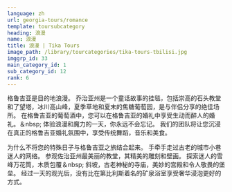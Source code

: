 ```yaml
---
language: zh
url: georgia-tours/romance
template: toursubcategory
heading: 浪漫
name: 浪漫
title: 浪漫 | Tika Tours
image_path: /library/tourcategories/tika-tours-tbilisi.jpg
imggrp_id: 33
main_category_id: 1
sub_category_id: 12
rank: 6
---
```

<div class="row content-row"><!-- 1298 (2)-->
<div class="col-xs-12 col-sm-6 col-md-6"><!-- 1728 -->

格鲁吉亚是目的地浪漫。 乔治亚州是一个童话故事的挂毯，包括崇高的石头教堂和了望塔，冰川高山峰，夏季草地和夏末的焦糖葡萄园，是与伴侣分享的绝佳场所。 在格鲁吉亚的葡萄酒中，您可以在格鲁吉亚的婚礼中享受生动而醉人的婚礼。＆nbsp;
体验浪漫和魔力的一天，你永远不会忘记。 我们的团队将让您沉浸在真正的格鲁吉亚婚礼氛围中，享受传统舞蹈，音乐和美食。

</div>

<div class="col-xs-12 col-sm-6 col-md-6"><!-- 1729 -->

为什么不将您的特殊日子与格鲁吉亚之旅结合起来。 手牵手走过古老的城市小巷迷人的网络。 参观佐治亚州最美丽的教堂，其精美的雕刻和壁画。 探索迷人的雪峰万花筒，木质包覆＆nbsp;
斜坡，古老神秘的寺庙，美妙的宫殿和令人敬畏的堡垒。 经过一天的观光后，没有比在第比利斯着名的矿泉浴室享受奢华浸泡更好的方式。

</div>

</div>

